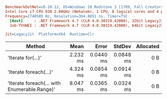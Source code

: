 ``` ini

BenchmarkDotNet=v0.10.12, OS=Windows 10 Redstone 3 [1709, Fall Creators Update] (10.0.16299.248)
Intel Core i7 CPU 930 2.80GHz (Nehalem), 1 CPU, 8 logical cores and 4 physical cores
Frequency=2740589 Hz, Resolution=364.8851 ns, Timer=TSC
  [Host]     : .NET Framework 4.7 (CLR 4.0.30319.42000), 32bit LegacyJIT-v4.7.2633.0
  Job-TVVWEI : .NET Framework 4.7 (CLR 4.0.30319.42000), 64bit LegacyJIT/clrjit-v4.7.2633.0;compatjit-v4.7.2633.0

Jit=LegacyJit  Platform=X64  Runtime=Clr  

```
|                                       Method |     Mean |     Error |    StdDev | Allocated |
|--------------------------------------------- |---------:|----------:|----------:|----------:|
|                           &#39;Iterate for(...)&#39; | 2.232 ms | 0.0440 ms | 0.0848 ms |       0 B |
|                       &#39;Iterate foreach(...)&#39; | 4.324 ms | 0.0854 ms | 0.0914 ms |       0 B |
| &#39;Iterate foreach(... with Enumerable.Range)&#39; | 8.047 ms | 0.0365 ms | 0.0324 ms |       0 B |
